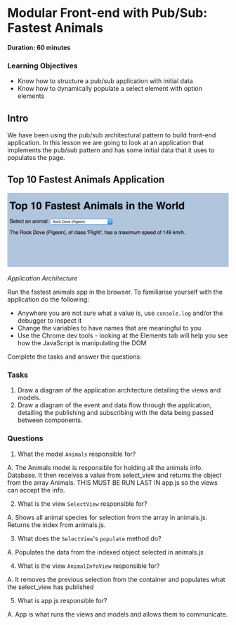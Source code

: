 # Modular Front-end with Pub/Sub: Fastest Animals

**Duration: 60 minutes**

### Learning Objectives

- Know how to structure a pub/sub application with initial data
- Know how to dynamically populate a select element with option elements

## Intro

We have been using the pub/sub architectural pattern to build front-end application. In this lesson we are going to look at an application that implements the pub/sub pattern and has some initial data that it uses to populates the page.

## Top 10 Fastest Animals Application

![Top 10 Fastest Animals Application](images/10_fastest_animals.png)

*Application Architecture*

Run the fastest animals app in the browser. To familiarise yourself with the application do the following:

- Anywhere you are not sure what a value is, use `console.log` and/or the debugger to inspect it
- Change the variables to have names that are meaningful to you
- Use the Chrome dev tools - looking at the Elements tab will help you see how the JavaScript is manipulating the DOM

Complete the tasks and answer the questions:

### Tasks

1. Draw a diagram of the application architecture detailing the views and models.
2. Draw a diagram of the event and data flow through the application, detailing the publishing and subscribing with the data being passed between components.

### Questions

1. What the model `Animals` responsible for?

A. The Animals model is responsible for    holding
  all the animals info. Database. It then receives a
  value from select_view and returns the object from the array Animals.
  THIS MUST BE RUN LAST IN app.js so the views can accept the info.

2. What is the view `SelectView` responsible for?

A. Shows all animal species for selection from the array in animals.js. Returns the index from animals.js.

3. What does the `SelectView`'s `populate` method do?

A. Populates the data from the indexed object selected in animals.js

4. What is the view `AnimalInfoView` responsible for?

A. It removes the previous selection from the container and populates what the select_view has published

5. What is app.js responsible for?

A. App is what runs the views and models and allows them to communicate.
